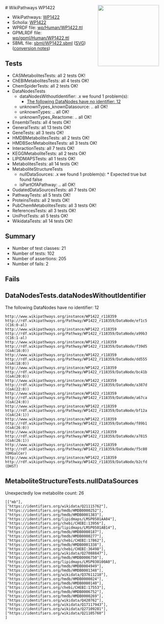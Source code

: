 <img style="float: right; width: 200px" src="../logo.png" />
# WikiPathways WP1422

* WikiPathways: [WP1422](https://identifiers.org/wikipathways:WP1422)
* Scholia: [WP1422](https://scholia.toolforge.org/wikipathways/WP1422)
* WPRDF file: [wp/Human/WP1422.ttl](../wp/Human/WP1422.ttl)
* GPMLRDF file: [wp/gpml/Human/WP1422.ttl](../wp/gpml/Human/WP1422.ttl)
* SBML file: [sbml/WP1422.sbml](../sbml/WP1422.sbml) ([SVG](../sbml/WP1422.svg)) ([conversion notes](../sbml/WP1422.txt))

## Tests
* CASMetabolitesTests: all 2 tests OK!
* ChEBIMetabolitesTests: all 4 tests OK!
* ChemSpiderTests: all 2 tests OK!
* DataNodesTests
    * dataNodesWithoutIdentifier: .x we found 1 problem(s):
        * [The following DataNodes have no identifier: 12](#8792c492)
    * unknownTypes_knownDatasource: .. all OK!
    * unknownTypes: .. all OK!
    * unknownTypes_Reactome: .. all OK!
* EnsemblTests: all 4 tests OK!
* GeneralTests: all 13 tests OK!
* GeneTests: all 3 tests OK!
* HMDBMetabolitesTests: all 2 tests OK!
* HMDBSecMetabolitesTests: all 3 tests OK!
* InteractionTests: all 7 tests OK!
* KEGGMetaboliteTests: all 2 tests OK!
* LIPIDMAPSTests: all 1 tests OK!
* MetabolitesTests: all 14 tests OK!
* MetaboliteStructureTests
    * nullDataSources: .x we found 1 problem(s):
            * Expected true but found false
    * isPartOfAPathway: .. all OK!
* OudatedDataSourcesTests: all 7 tests OK!
* PathwayTests: all 5 tests OK!
* ProteinsTests: all 2 tests OK!
* PubChemMetabolitesTests: all 3 tests OK!
* ReferencesTests: all 3 tests OK!
* UniProtTests: all 5 tests OK!
* WikidataTests: all 14 tests OK!


## Summary

* Number of test classes: 21
* Number of tests: 102
* Number of assertions: 205
* Number of fails: 2

## Fails

<a name="8792c492" />

## DataNodesTests.dataNodesWithoutIdentifier

The following DataNodes have no identifier: 12
```
http://www.wikipathways.org/instance/WP1422_r118359 http://rdf.wikipathways.org/Pathway/WP1422_r118359/DataNode/ef1c5 (C16:0-al)
http://www.wikipathways.org/instance/WP1422_r118359 http://rdf.wikipathways.org/Pathway/WP1422_r118359/DataNode/a99b3 (C16:1-al)
http://www.wikipathways.org/instance/WP1422_r118359 http://rdf.wikipathways.org/Pathway/WP1422_r118359/DataNode/f39d5 (CoA(16:0))
http://www.wikipathways.org/instance/WP1422_r118359 http://rdf.wikipathways.org/Pathway/WP1422_r118359/DataNode/dd555 (CoA(18:0))
http://www.wikipathways.org/instance/WP1422_r118359 http://rdf.wikipathways.org/Pathway/WP1422_r118359/DataNode/bc41b (CoA(20:0))
http://www.wikipathways.org/instance/WP1422_r118359 http://rdf.wikipathways.org/Pathway/WP1422_r118359/DataNode/a387d (CoA(22:0))
http://www.wikipathways.org/instance/WP1422_r118359 http://rdf.wikipathways.org/Pathway/WP1422_r118359/DataNode/a67ca (CoA(24:0))
http://www.wikipathways.org/instance/WP1422_r118359 http://rdf.wikipathways.org/Pathway/WP1422_r118359/DataNode/bf12a (CoA(24:1))
http://www.wikipathways.org/instance/WP1422_r118359 http://rdf.wikipathways.org/Pathway/WP1422_r118359/DataNode/f89b1 (CoA(26:0))
http://www.wikipathways.org/instance/WP1422_r118359 http://rdf.wikipathways.org/Pathway/WP1422_r118359/DataNode/a7815 (CoA(26:1))
http://www.wikipathways.org/instance/WP1422_r118359 http://rdf.wikipathways.org/Pathway/WP1422_r118359/DataNode/f5c80 (DHGalCer)
http://www.wikipathways.org/instance/WP1422_r118359 http://rdf.wikipathways.org/Pathway/WP1422_r118359/DataNode/b2cfd (DHST)
```

<a name="919041ae" />

## MetaboliteStructureTests.nullDataSources

Unexpectedly low metabolite count: 26
```
[["mb"],
["https://identifiers.org/wikidata/Q21115762"],
["https://identifiers.org/hmdb/HMDB0000252"],
["https://identifiers.org/hmdb/HMDB0001383"],
["https://identifiers.org/lipidmaps/LMSP0501AA04"],
["https://identifiers.org/chebi/CHEBI:13956"],
["https://identifiers.org/lipidmaps/LMSP0501AB14"],
["https://identifiers.org/hmdb/HMDB0000187"],
["https://identifiers.org/hmdb/HMDB0000277"],
["https://identifiers.org/chebi/CHEBI:17862"],
["https://identifiers.org/hmdb/HMDB0001338"],
["https://identifiers.org/chebi/CHEBI:36498"],
["https://identifiers.org/wikidata/Q27088847"],
["https://identifiers.org/hmdb/HMDB0006750"],
["https://identifiers.org/lipidmaps/LMSP030100A0"],
["https://identifiers.org/hmdb/HMDB0004949"],
["https://identifiers.org/hmdb/HMDB0001348"],
["https://identifiers.org/wikidata/Q37611218"],
["https://identifiers.org/hmdb/HMDB0000024"],
["https://identifiers.org/hmdb/HMDB0000140"],
["https://identifiers.org/chebi/CHEBI:17553"],
["https://identifiers.org/hmdb/HMDB0006752"],
["https://identifiers.org/hmdb/HMDB0000269"],
["https://identifiers.org/wikidata/Q420762"],
["https://identifiers.org/wikidata/Q17117943"],
["https://identifiers.org/wikidata/Q27109281"],
["https://identifiers.org/wikidata/Q21105760"]
]
```

